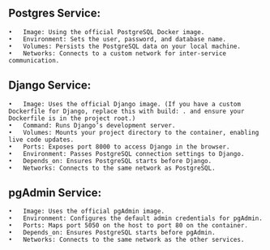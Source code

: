 ## Postgres Service:
	•	Image: Using the official PostgreSQL Docker image.
	•	Environment: Sets the user, password, and database name.
	•	Volumes: Persists the PostgreSQL data on your local machine.
	•	Networks: Connects to a custom network for inter-service communication.
## Django Service:
	•	Image: Uses the official Django image. (If you have a custom Dockerfile for Django, replace this with build: . and ensure your Dockerfile is in the project root.)
	•	Command: Runs Django’s development server.
	•	Volumes: Mounts your project directory to the container, enabling live code updates.
	•	Ports: Exposes port 8000 to access Django in the browser.
	•	Environment: Passes PostgreSQL connection settings to Django.
	•	Depends_on: Ensures PostgreSQL starts before Django.
	•	Networks: Connects to the same network as PostgreSQL.
## pgAdmin Service:
	•	Image: Uses the official pgAdmin image.
	•	Environment: Configures the default admin credentials for pgAdmin.
	•	Ports: Maps port 5050 on the host to port 80 on the container.
	•	Depends_on: Ensures PostgreSQL starts before pgAdmin.
	•	Networks: Connects to the same network as the other services.
